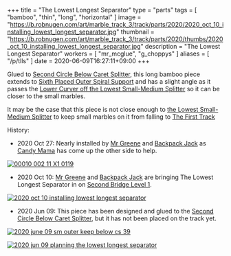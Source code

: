 +++
title = "The Lowest Longest Separator"
type = "parts"
tags = [ "bamboo", "thin", "long", "horizontal" ]
image = "https://b.robnugen.com/art/marble_track_3/track/parts/2020/2020_oct_10_installing_lowest_longest_separator.jpg"
thumbnail = "https://b.robnugen.com/art/marble_track_3/track/parts/2020/thumbs/2020_oct_10_installing_lowest_longest_separator.jpg"
description = "The Lowest Longest Separator"
workers = [
    "mr_mcglue",
    "g_choppys"
]
aliases = [
    "/p/tlls"
]
date = 2020-06-09T16:27:11+09:00
+++

Glued to [Second Circle Below Caret Splitter](/parts/second-circle-below-caret-splitter/), this long bamboo piece extends to [Sixth Placed Outer Spiral Support](/parts/006p_sixth_placed_outer_spiral_support/) and has a
slight angle as it passes the [Lower Curver off the Lowest Small-Medium Splitter](/parts/lower_curver_off_the_lowest_small-medium_splitter/) so it can be closer to the
small marbles.

It may be the case that this piece is not close enough to [the Lowest Small-Medium Splitter](/parts/the_lowest_small-medium_splitter/) to
keep small marbles on it from falling to [The First Track](/parts/the_first_track/)

History:

* 2020 Oct 27: Nearly installed by [Mr Greene](/workers/mr_greene/) and [Backpack Jack](/workers/backpack_jack/) as [Candy Mama](/workers/candy_mama/) has come up the other side to help.

[![00010 002 11 X1 0119](//b.robnugen.com/art/marble_track_3/frames/2020/thumbs/00010_002_11_X1_0119.jpg)](//b.robnugen.com/art/marble_track_3/frames/2020/00010_002_11_X1_0119.jpg)

* 2020 Oct 10: [Mr Greene](/workers/mr_greene/) and [Backpack Jack](/workers/backpack_jack/) are bringing The Lowest Longest Separator in on [Second Bridge Level 1](/parts/second-bridge-level-1/).

[![2020 oct 10 installing lowest longest separator](//b.robnugen.com/art/marble_track_3/track/parts/2020/thumbs/2020_oct_10_installing_lowest_longest_separator.jpg)](//b.robnugen.com/art/marble_track_3/track/parts/2020/2020_oct_10_installing_lowest_longest_separator.jpg)

* 2020 Jun 09: This piece has been designed and glued to the [Second Circle Below Caret Splitter](/parts/second-circle-below-caret-splitter/), but it has not been placed on the track yet.

[![2020 june 09 sm outer keep below cs 39](//b.robnugen.com/art/marble_track_3/track/parts/2020/thumbs/2020_june_09_sm_outer_keep_below_cs_39.jpg)](//b.robnugen.com/art/marble_track_3/track/parts/2020/2020_june_09_sm_outer_keep_below_cs_39.jpg)

[![2020 jun 09 planning the lowest longest separator](//b.robnugen.com/art/marble_track_3/track/parts/2020/thumbs/2020_jun_09_planning_the_lowest_longest_separator.jpg)](//b.robnugen.com/art/marble_track_3/track/parts/2020/2020_jun_09_planning_the_lowest_longest_separator.jpg)
